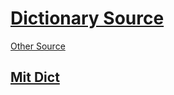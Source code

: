 # [Dictionary Source](https://github.com/adambom/dictionary)

<!-- This one keeps breaking things -->
[Other Source](https://github.com/dwyl/english-words)

## [Mit Dict](http://www.mit.edu/~ecprice/wordlist.10000)